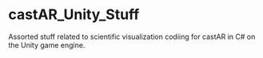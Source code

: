 # castAR_Unity_Stuff
Assorted stuff related to scientific visualization codiing for castAR in C# on the Unity game engine.
